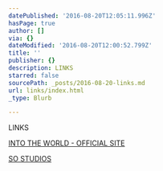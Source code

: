 ```yaml
---
datePublished: '2016-08-20T12:05:11.996Z'
hasPage: true
author: []
via: {}
dateModified: '2016-08-20T12:00:52.799Z'
title: ''
publisher: {}
description: LINKS
starred: false
sourcePath: _posts/2016-08-20-links.md
url: links/index.html
_type: Blurb

---
```

LINKS

[INTO THE WORLD - OFFICIAL SITE][0]

[SO STUDIOS][1]

[0]: https://www.sostudiosfilm.com/into-the-world "INTO THE WORLD"
[1]: https://www.sostudiosfim.com/ "SO STUDIOS"